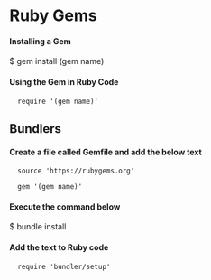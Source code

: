 # Ruby Gems

#### Installing a Gem

  $ gem install (gem name)

#### Using the Gem in Ruby Code

````
  require '(gem name)'
````

## Bundlers

#### Create a file called Gemfile and add the below text

````
  source 'https://rubygems.org'
  
  gem '(gem name)'
````
  
#### Execute the command below

  $ bundle install

#### Add the text to Ruby code

````
  require 'bundler/setup'
````
